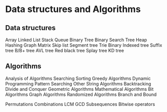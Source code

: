 # Data structures and Algorithms

## Data structures

Array
Linked List
Stack
Queue
Binary Tree
Binary Search Tree
Heap
Hashing
Graph
Matrix
Skip list
Segment tree
Trie
Binary Indexed tree
Suffix tree
B/B+ tree
AVL tree
Red black tree
Splay tree
KD tree

## Algorithms

Analysis of Algorithms
Searching
Sorting
Greedy Algorithms
Dynamic Programming
Pattern Searching
Other String Algorithms
Backtracking
Divide and Conquer
Geometric Algorithms
Mathematical Algorithms
Bit Algorithms
Graph Algorithms
Randomized Algorithms
Branch and Bound

Permutations
Combinations
LCM
GCD
Subsequences
Bitwise operators

